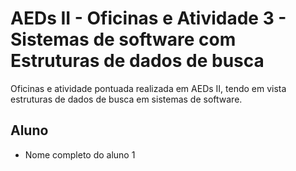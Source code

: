 # AEDs II - Oficinas e Atividade 3 - Sistemas de software com Estruturas de dados de busca 
Oficinas e atividade pontuada realizada em AEDs II, tendo em vista estruturas de dados de busca em sistemas de software.

## Aluno 

* Nome completo do aluno 1


